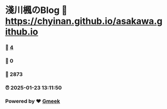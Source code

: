 # 淺川楓のBlog :link: https://chyinan.github.io/asakawa.github.io 
### :page_facing_up: [4](https://chyinan.github.io/asakawa.github.io/tag.html) 
### :speech_balloon: 0 
### :hibiscus: 2873 
### :alarm_clock: 2025-01-23 13:11:50 
### Powered by :heart: [Gmeek](https://github.com/Meekdai/Gmeek)
